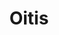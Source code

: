 ---
layout: album
title: Oitis

titulo: Oitis
artista: Sergio Roberto de Oliveira
ano: 2012
faixas:
  - num: 01
    nome: Farsa
    tempo: 5:51
  - num: 02
    nome: Oitis
    tempo: 7:21
  - num: 03
    nome: Canção do dia de sempre
    tempo: 6:55
---